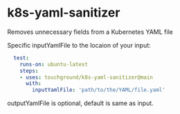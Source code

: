 # k8s-yaml-sanitizer
Removes unnecessary fields from a Kubernetes YAML file


Specific inputYamlFile to the locaion of your input:
```yaml
  test: 
    runs-on: ubuntu-latest
    steps:
    - uses: touchground/k8s-yaml-sanitizer@main
      with:
        inputYamlFile: 'path/to/the/YAML/file.yaml'
```
outputYamlFile is optional, default is same as input.
